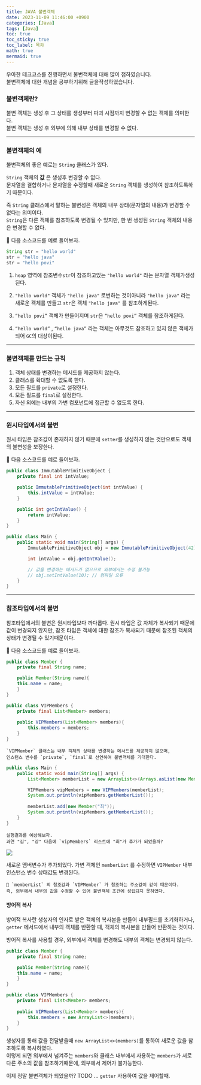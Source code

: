```yaml
---
title: JAVA 불변객체
date: 2023-11-09 11:46:00 +0900
categories: [Java]
tags: [Java]
toc: true
toc_sticky: true
toc_label: 목차
math: true
mermaid: true
---
```

우아한 테크코스를 진행하면서 불변객체에 대해 많이 접하였습니다.   
불변객체에 대한 개념을 공부하기위해 글을작성하였습니다.


### 불변객체란?
불변 객체는 생성 후 그 상태를 생성부터 파괴 시점까지 변경할 수 없는 객체를 의미한다.   
불변 객체는 생성 후 외부에 의해 내부 상태를 변경할 수 없다.

<hr>

### 불변객체의 예
불변객체의 좋은 예로는 `String` 클래스가 있다.   

`String` 객체의 **값** 은 생성후 변경할 수 없다.   
문자열을 결합하거나 문자열을 수정할때 새로운 `String` 객체를 생성하여 참조하도록하기 때문이다.

즉  `String`  클래스에서 말하는 불변성은 객체의 내부 상태(문자열의 내용)가 변경할 수 없다는 의미이다.   
`String`은 다른 객체를 참조하도록 변경될 수 있지만, 한 번 생성된 `String` 객체의 내용은 변경할 수 없다.

💬 다음 소스코드를 예로 들어보자.
```java
String str = "hello world"  
str = "hello java"          
str = "hello povi"
```
1. `heap` 영역에 참조변수`str`이 참조하고있는 `"hello world"` 라는 문자열 객체가생성된다.   

2. `"hello world"` 객체가 `"hello java"` 로변하는 것이아니라  `"hello java"` 라는 새로운 객체를 만들고 `str`은 객체 `"hello java"` 를 참조하게된다.  

3. `“hello povi”` 객체가 만들어지며 `str`은 `“hello povi”` 객체를 참조하게된다.  

4. `“hello world”` , `“hello java”` 라는 객체는 아무것도 참조하고 있지 않은 객체가 되어 `GC`의 대상이된다.  
   
<hr>

### 불변객체를 만드는 규칙
1. 객체 상태를 변경하는 메서드를 제공하지 않는다.
2. 클래스를 확대할 수 없도록 한다.
3. 모든 필드를 `private`로 설정한다.
4. 모든 필드를 `final`로 설정한다.
5. 자신 외에는 내부의 가변 컴포넌트에 접근할 수 없도록 한다.

<hr>

### 원시타입에서의 불변
원시 타입은 참조값이 존재하지 않기 때문에 `setter`를 생성하지 않는 것만으로도 객체의 불변성을 보장한다.    
   
💬 다음 소스코드를 예로 들어보자.
```java
public class ImmutablePrimitiveObject {
    private final int intValue;

    public ImmutablePrimitiveObject(int intValue) {
        this.intValue = intValue;
    }

    public int getIntValue() {
        return intValue;
    }
}

public class Main {
    public static void main(String[] args) {
        ImmutablePrimitiveObject obj = new ImmutablePrimitiveObject(42);

        int intValue = obj.getIntValue();

        // 값을 변경하는 메서드가 없으므로 외부에서는 수정 불가능
        // obj.setIntValue(10); // 컴파일 오류
    }
}
```

<hr>

### 참조타입에서의 불변

참조타입에서의 불변은 원시타입보다 까다롭다.
원시 타입은 값 자체가 복사되기 때문에 값이 변경되지 않지만, 참조 타입은 객체에 대한 참조가 복사되기 때문에 참조된 객체의 상태가 변경될 수 있기때문이다.

💬 다음 소스코드를 예로 들어보자.
```java
public class Member {
	private final String name;

	public Member(String name){
	this.name = name;
	}
}

public class VIPMembers {
	private final List<Member> members;
	
	public VIPMembers(List<Member> members){
		this.members = members;
	}
}
```
    `VIPMember` 클래스는 내부 객체의 상태를 변경하는 메서드를 제공하지 않으며,   
    인스턴스 변수를 `private`, `final`로 선언하여 불변객체를 기대한다.

```java
public class Main {
    public static void main(String[] args) {
        List<Member> memberList = new ArrayList<>(Arrays.asList(new Member("김"), new Member("강")));\

        VIPMembers vipMembers = new VIPMembers(memberList);
        System.out.println(vipMembers.getMemberList());
    
        memberList.add(new Member("최"));
        System.out.println(vipMembers.getMemberList());
    }
}
```
    실행결과를 예상해보자.
    과연 "김", "강" 다음에 `vipMembers` 리스트에 "최"가 추가가 되었을까?


![](../../../../assets/img/2023-11-09-12-11-09.png)   

새로운 멤버변수가 추가되었다. 가변 객체인 `memberList` 를 수정하면 `VIPMember` 내부 인스턴스 변수 상태값도 변경된다.

    💬 `memberList` 의 참조값과 `VIPMember` 가 참조하는 주소값이 같이 때문이다.   
    즉, 외부에서 내부의 값을 수정할 수 있어 불변객체 조건에 성립되지 못하였다.

#### 방어적 복사
방어적 복사란 생성자의 인자로 받은 객체의 복사본을 만들어 내부필드를 초기화하거나,  
`getter` 메서드에서 내부의 객체를 반환할 때, 객체의 복사본을 만들어 반환하는 것이다.  

방어적 복사를 사용할 경우, 외부에서 객체를 변경해도 내부의 객체는 변경되지 않는다. 
```java
public class Member {
	private final String name;

	public Member(String name){
	this.name = name;
	}
}

public class VIPMembers {
	private final List<Member> members;
	
	public VIPMembers(List<Member> members){
		this.members = new ArrayList<>(members);
	}
}
```
생성자를 통해 값을 전달받을때 `new ArrayList<>(members)`를 통하여 새로운 값을 참조하도록 복사하였다.   
이렇게 되면 외부에서 넘겨주는 `members`와 클래스 내부에서 사용하는 `members`가 서로다른 주소의 값을 참조하기때문에, 외부에서 제어가 불가능한다.

이제 정말 불변객체가 되었을까?
TODO ... `getter` 사용하여 값을 제어할때.